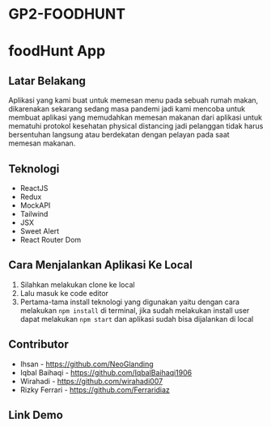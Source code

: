 # GP2-FOODHUNT

# foodHunt App

## Latar Belakang

Aplikasi yang kami buat untuk memesan menu pada sebuah rumah makan, dikarenakan sekarang sedang masa pandemi jadi kami mencoba untuk membuat aplikasi yang memudahkan memesan makanan dari aplikasi untuk mematuhi protokol kesehatan physical distancing jadi pelanggan tidak harus bersentuhan langsung atau berdekatan dengan pelayan pada saat memesan makanan.

## Teknologi

- ReactJS
- Redux
- MockAPI
- Tailwind
- JSX
- Sweet Alert
- React Router Dom

## Cara Menjalankan Aplikasi Ke Local

1. Silahkan melakukan clone ke local
2. Lalu masuk ke code editor
3. Pertama-tama install teknologi yang digunakan yaitu dengan cara melakukan `npm install` di terminal, jika sudah melakukan install user dapat melakukan `npm start` dan aplikasi sudah bisa dijalankan di local

## Contributor

- Ihsan - https://github.com/NeoGlanding
- Iqbal Baihaqi - https://github.com/IqbalBaihaqi1906
- Wirahadi - https://github.com/wirahadi007
- Rizky Ferrari - https://github.com/Ferraridiaz

## Link Demo
